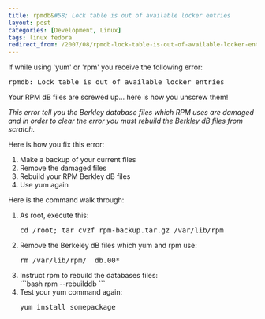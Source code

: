 ```yaml
---
title: rpmdb&#58; Lock table is out of available locker entries
layout: post
categories: [Development, Linux]
tags: linux fedora
redirect_from: /2007/08/rpmdb-lock-table-is-out-of-available-locker-entries/
---
```


If while using 'yum' or 'rpm' you receive the following error:
<pre lang="bash">rpmdb: Lock table is out of available locker entries</pre>

Your RPM dB files are screwed up... here is how you unscrew them!

<em>This error tell you the Berkley database files which RPM uses are damaged and in order to clear the error you must rebuild the Berkley dB files from scratch.</em>

Here is how you fix this error&#58;
<ol>
<li>Make a backup of  your current files</li>
<li>Remove the damaged files</li>
<li>Rebuild your RPM Berkley dB files</li>
<li>Use yum again</li></ol>

Here is the command walk through&#58;
<ol>
<li>As root, execute this:<br/><pre lang="bash">cd /root; tar cvzf rpm-backup.tar.gz /var/lib/rpm</pre></li>
<li>Remove the Berkeley dB files which yum and rpm use:<br/><pre lang="bash">rm /var/lib/rpm/__db.00*</pre></li>
<li>Instruct rpm to rebuild the databases files:<br/>
```bash
rpm --rebuilddb
```</li>
<li>Test your yum command again:<br/><pre lang="bash">yum install somepackage</pre></li>
</ol>

